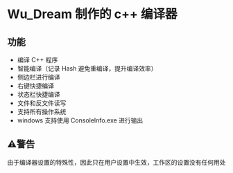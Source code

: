 # Wu_Dream 制作的 c++ 编译器
## 功能
- 编译 C++ 程序
- 智能编译（记录 Hash 避免重编译，提升编译效率）
- 侧边栏进行编译
- 右键快捷编译
- 状态栏快捷编译
- 文件和反文件读写
- 支持所有操作系统
- windows 支持使用 ConsoleInfo.exe 进行输出
## ⚠警告
由于编译器设置的特殊性，因此只在用户设置中生效，工作区的设置没有任何用处